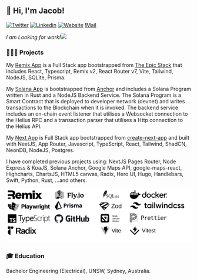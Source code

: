 <h2>👋 Hi,  I'm Jacob!</h2>

[![Twitter](https://img.shields.io/twitter/follow/jacobsilverman?label=Follow)](https://twitter.com/intent/follow?screen_name=jacobsilverman)
[![Linkedin](https://img.shields.io/badge/-LinkedIn-blue?style=flat-square&logo=Linkedin&logoColor=white&link=https://www.linkedin.com/in/jacob-silverman-0a1022242/)](https://www.linkedin.com/in/jacob-silverman-0a1022242/)
[![Website](https://img.shields.io/badge/Website-46a2f1.svg?&style=flat-square&logo=Google-Chrome&logoColor=white&link=https://slvr.mn/)](https://slvr.mn/)
[!Mail](https://img.shields.io/badge/Gmail-D14836?style=for-the-badge&logo=gmail&logoColor=white&link=mailto:jacob@slvr.mn)

<p><em>I am Looking for work!<img src="https://media.giphy.com/media/WUlplcMpOCEmTGBtBW/giphy.gif" width="30"> 
</em></p>

<h3>👨🏻‍💻 Projects</h3>

My [Remix App](https://github.com/bespy/remix-app) is a Full Stack app bootstrapped from [The Epic Stack](https://www.epicweb.dev/epic-stack) that includes React, Typescript, Remix v2, React Router v7, Vite, Tailwind, NodeJS, SQLite, Prisma.

My [Solana App](https://github.com/bespy/solana-app) is bootstrapped from [Anchor](https://www.anchor-lang.com/docs) and includes a Solana Program written in Rust and a NodeJS Backend Service. The Solana Program is a Smart Contract that is deployed to developer network (devnet) and writes transactions to the Blockchain when it is invoked. The backend service includes an on-chain event listener that utilises a Websocket connection to the Helius RPC and a transaction parser that utilises a Http connection to the Helius API.

My [Next App](https://github.com/bespy/next-app) is Full Stack app bootstrapped from [create-next-app](https://nextjs.org/docs/app/api-reference/cli/create-next-app) and built with NextJS, App Router, Javascript, TypeScript, React, Tailwind, ShadCN, NeonDB, NodeJS, Postgres.

I have completed previous projects using: NextJS Pages Router, Node Express & KoaJS, Solana Anchor, Google Maps API, google-maps-react, Highcharts, ChartsJS, HTML5 canvas, Radix, Hero UI, Hugo, Handlebars, Swift, Python, Rust, ...and others.

<picture>
    <source media="(prefers-color-scheme: dark)" srcset="https://github.com/bespy/gh-assets/blob/main/remix-app-01-dark.svg">
    <img alt="Svg changing depending on mode. Light: 'So light!' Dark: 'So dark!'" src="https://github.com/bespy/gh-assets/blob/main/remix-app-01-light.svg">
  </picture>

<h3>🎓 Education</h3>

Bachelor Engineering (Electrical), UNSW, Sydney, Australia.
